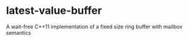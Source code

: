 # latest-value-buffer
A wait-free C++11 implementation of a fixed size ring buffer with mailbox semantics
